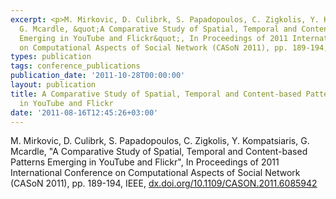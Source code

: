 ```yaml
---
excerpt: <p>M. Mirkovic, D. Culibrk, S. Papadopoulos, C. Zigkolis, Y. Kompatsiaris,
  G. Mcardle, &quot;A Comparative Study of Spatial, Temporal and Content-based Patterns
  Emerging in YouTube and Flickr&quot;, In Proceedings of 2011 International Conference
  on Computational Aspects of Social Network (CASoN 2011), pp. 189-194, IEEE, <a href="https://doi.org/10.1109/CASON.2011.6085942">dx.doi.org/10.1109/CASON.2011.6085942</a></p>
types: publication
tags: conference_publications
publication_date: '2011-10-28T00:00:00'
layout: publication
title: A Comparative Study of Spatial, Temporal and Content-based Patterns Emerging
  in YouTube and Flickr
date: '2011-08-16T12:45:26+03:00'
---
```

<p>M. Mirkovic, D. Culibrk, S. Papadopoulos, C. Zigkolis, Y. Kompatsiaris, G. Mcardle, &quot;A Comparative Study of Spatial, Temporal and Content-based Patterns Emerging in YouTube and Flickr&quot;, In Proceedings of 2011 International Conference on Computational Aspects of Social Network (CASoN 2011), pp. 189-194, IEEE, <a href="https://doi.org/10.1109/CASON.2011.6085942">dx.doi.org/10.1109/CASON.2011.6085942</a></p>
